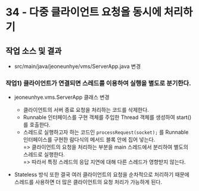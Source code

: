 # 34 - 다중 클라이언트 요청을 동시에 처리하기

## 작업 소스 및 결과

- src/main/java/jeoneunhye/vms/ServerApp.java 변경

### 작업1) 클라이언트가 연결되면 스레드를 이용하여 실행을 별도로 분기한다.

- jeoneunhye.vms.ServerApp 클래스 변경
    - 클라이언트의 서버 종료 요청을 처리하는 코드를 삭제한다.
    - Runnable 인터페이스를 구현 객체를 주입한 Thread 객체를 생성하여 start()를 호출한다.
    - 스레드로 실행하고자 하는 코드인 `processRequest(socket);` 를 Runnable 인터페이스를 구현한 람다식의 메서드 블록 안에 집어 넣는다.  
    => 클라이언트의 요청을 처리하는 부분을 main 스레드에서 분리하여 별도의 스레드로 실행한다.  
    => 따라서 특정 스레드의 응답 지연에 대해 다른 스레드가 영향받지 않는다.
    
- Stateless 방식 또한 결국 여러 클라이언트의 요청을 순차적으로 처리하기 때문에 스레드를 사용하면 더 많은 클라이언트의 요청 처리가 가능하게 된다.